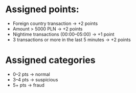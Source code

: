 # Assigned points:

- Foreign country transaction → +2 points
- Amount > 5000 PLN → +2 points
- Nightime transactions (00:00–05:00) → +1 point
- 3 transactions or more in the last 5 minutes → +2 points

# Assigned categories
- 0–2 pts → normal
- 3–4 pts → suspicious
- 5+ pts → fraud